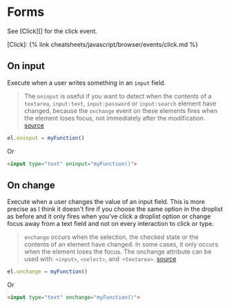 # Forms

See [Click][] for the click event.

[Click]: {% link cheatsheets/javascript/browser/events/click.md %}


## On input

Execute when a user writes something in an `input` field.

> The `oninput` is useful if you want to detect when the contents of a `textarea`, `input:text`, `input:password` or `input:search` element have changed, because the `onchange` event on these elements fires when the element loses focus, not immediately after the modification. [source](http://rakshasingh.weebly.com/difference-in-oninput-and-onchange-event.html)


```javascript
el.oninput = myFunction()
```

Or

```html
<input type="text" oninput="myFunction()">
```


## On change

Execute when a user changes the value of an input field. This is more precise as I think it doesn't fire if you choose the same option in the droplist as before and it only fires when you've click a droplist option or change focus away from a text field and not on every interaction to click or type.

> `onchange` occurs when the selection, the checked state or the contents of an element have changed. In some cases, it only occurs when the element loses the focus. The onchange attribute can be used with: `<input>`, `<select>`, and` <textarea>`. [source](http://rakshasingh.weebly.com/difference-in-oninput-and-onchange-event.html)
    
```javascript
el.onchange = myFunction()
```

Or

```html
<input type="text" onchange="myFunction()">
```
